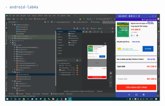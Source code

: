 ```diff
- android-lab4a
```

![alt text](https://github.com/MaiKienCuong/android-lab4a/blob/main/anh1.PNG?raw=true)
